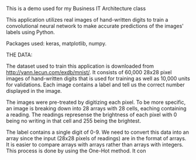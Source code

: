 This is a demo used for my Business IT Architecture class

This application utilizes real images of hand-written digits to train a convolutional neural network to make accurate 
predictions of the images' labels using Python. 

Packages used: keras, matplotlib, numpy.


THE DATA:

The dataset used to train this application is downloaded from http://yann.lecun.com/exdb/mnist/. It consists of 60,000 
28x28 pixel images of hand-written digits that is used for training as well as 10,000 units for validations. Each image
contains a label and tell us the correct number displayed in the image. 

The images were pre-treated by digitizing each pixel. To be more specific, an image is breaking down into 28 arrays with
28 cells, eaching containing a reading. The readings represense the brightness of each pixel with 0 being no writing in that 
cell and 255 being the brightest. 

The label contains a single digit of 0-9. We need to convert this data into an array since the input (28x28 pixels of readings)
are in the format of arrays. It is easier to compare arrays with arrays rather than arrays with integers. This process is done
by using the One-Hot method. It con
